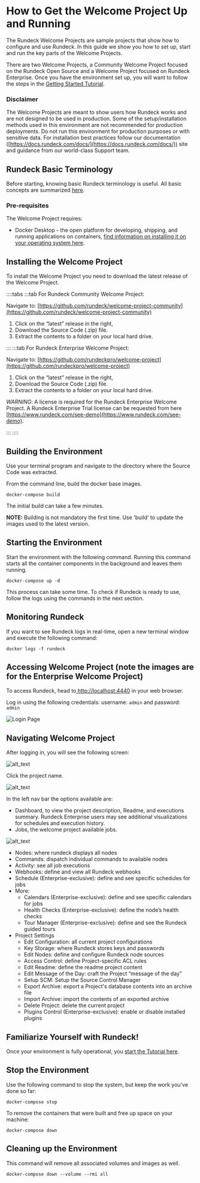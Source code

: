 # How to Get the Welcome Project Up and Running

The Rundeck Welcome Projects are sample projects that show how to configure and use Rundeck. In this guide we show you how to set up, start and run the key parts of the Welcome Projects.

There are two Welcome Projects, a Community Welcome Project focused on the Rundeck Open Source and a Welcome Project focused on Rundeck Enterprise. Once you have the environment set up, you will want to follow the steps in the [Getting Started Tutorial](/learning/tutorial/preparing.md).

### Disclaimer

The Welcome Projects are meant to show users how Rundeck works and are not designed to be used in production. Some of the setup/installation methods used in this environment are not recommended for production deployments. Do not run this environment for production purposes or with sensitive data. For installation best practices follow our documentation ([https://docs.rundeck.com/docs/](https://docs.rundeck.com/docs/)) site and guidance from our world-class Support team.

## Rundeck Basic Terminology

Before starting, knowing basic Rundeck terminology is useful. All basic concepts are summarized [here](/learning/tutorial/terminology.md).

### Pre-requisites

The Welcome Project requires:

*   Docker Desktop - the open platform for developing, shipping, and running applications on containers, [find information on installing it on your operating system here](https://www.docker.com/products/docker-desktop).


## Installing the Welcome Project

To install the Welcome Project you need to download the latest release of the Welcome Project.

::::tabs
:::tab For Rundeck Community Welcome Project:

Navigate to: [https://github.com/rundeck/welcome-project-community](https://github.com/rundeck/welcome-project-community)

1. Click on the “latest” release in the right,
1. Download the Source Code (.zip) file.
1. Extract the contents to a folder on your local hard drive.

:::
:::tab For Rundeck Enterprise Welcome Project:

Navigate to: [https://github.com/rundeckpro/welcome-project](https://github.com/rundeckpro/welcome-project)

1. Click on the “latest” release in the right,
1. Download the Source Code (.zip) file.
1. Extract the contents to a folder on your local hard drive.

_WARNING_: A license is required for the Rundeck Enterprise Welcome Project. A Rundeck Enterprise Trial license can be requested from here [https://www.rundeck.com/see-demo](https://www.rundeck.com/see-demo).

:::
::::

## Building the Environment

Use your terminal program and navigate to the directory where the Source Code was extracted.

From the command line, build the docker base images.

```
docker-compose build
```

The initial build can take a few minutes.

**NOTE:** Building is not mandatory the first time. Use 'build' to update the images used to the latest version.

## Starting the Environment

Start the environment with the following command. Running this command starts all the container components in the background and leaves them running.

```
docker-compose up -d
```

This process can take some time.  To check if Rundeck is ready to use, follow the logs using the commands in the next section.

## Monitoring Rundeck

If you want to see Rundeck logs in real-time, open a new terminal window and execute the following command:

```
docker logs -f rundeck
```

## Accessing Welcome Project (note the images are for the Enterprise Welcome Project)

To access Rundeck, head to[ http://localhost:4440](http://localhost:4440) in your web browser.

Log in using the following credentials: username: `admin` and password: `admin`

![Login Page](@assets/img/login-page.png)

## Navigating Welcome Project

After logging in, you will see the following screen:

![alt_text](@assets/img/howto-project-list.png)

Click the project name.

![alt_text](@assets/img/howto-welcome-project-dashboard.png)

In the left nav bar the options available are:

*   Dashboard, to view the project description, Readme, and executions summary. Rundeck Enterprise users may see additional visualizations for schedules and execution history.
*   Jobs, the welcome project available jobs.

![alt_text](@assets/img/howto-welcome-joblist.png)

*   Nodes: where rundeck displays all nodes
*   Commands: dispatch individual commands to available nodes
*   Activity: see all job executions
*   Webhooks: define and view all Rundeck webhooks
*   Schedule (Enterprise-exclusive): define and see specific schedules for jobs
*   More:
    *   Calendars (Enterprise-exclusive): define and see specific calendars for jobs
    *   Health Checks (Enterprise-exclusive): define the node’s health checks
    *   Tour Manager (Enterprise-exclusive): define and see the Rundeck guided tours
*   Project Settings
    *   Edit Configuration: all current project configurations
    *   Key Storage: where Rundeck stores keys and passwords
    *   Edit Nodes: define and configure Rundeck node sources
    *   Access Control: define Project-specific ACL rules
    *   Edit Readme: define the readme project content
    *   Edit Message of the Day: craft the Project “message of the day”
    *   Setup SCM: Setup the Source Control Manager
    *   Export Archive: export a Project's database contents into an archive file
    *   Import Archive: import the contents of an exported archive
    *   Delete Project: delete the current project
    *   Plugins Control (Enterprise-exclusive): enable or disable installed plugins

## Familiarize Yourself with Rundeck!

Once your environment is fully operational, you [start the Tutorial here](https://docs.rundeck.com/docs/learning/tutorial/preparing.html).

## Stop the Environment

Use the following command to stop the system, but keep the work you've done so far:

```
docker-compose stop
```

To remove the containers that were built and free up space on your machine:

```
docker-compose down
```

## Cleaning up the Environment

This command will remove all associated volumes and images as well.

```
docker-compose down --volume --rmi all

